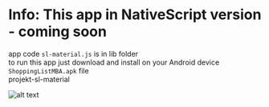 # Info: This app in NativeScript version - coming soon

app code `sl-material.js` is in lib folder  
to run this app just download and install on your Android device `ShoppingListMBA.apk` file  
projekt-sl-material

![alt text](https://rawgit.com/grzesiekmq/projekt-sl-material/master/Screenshot.png)
